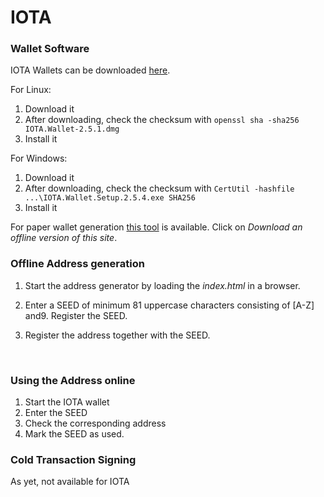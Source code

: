 # IOTA

### Wallet Software

IOTA Wallets can be downloaded [here](https://github.com/iotaledger/wallet/releases). 

For Linux:
1. Download it
2. After downloading, check the checksum with `openssl sha -sha256 IOTA.Wallet-2.5.1.dmg`
3. Install it

For Windows:
1. Download it
2. After downloading, check the checksum with `CertUtil -hashfile ...\IOTA.Wallet.Setup.2.5.4.exe SHA256`
3. Install it

For paper wallet generation [this tool](https://arancauchi.github.io/IOTA-Paper-Wallet/ ) is available. Click on *Download an offline version of this site*.

### Offline Address generation

1. Start the address generator by loading the *index.html* in a browser.

2. Enter a SEED of minimum 81 uppercase characters consisting of [A-Z] and9. Register the SEED.

3. Register the address together with the SEED.

   ​

### Using the Address online

1. Start the IOTA wallet
2. Enter the SEED
3. Check the corresponding address
4. Mark the SEED as used.



### Cold Transaction Signing

As yet, not available for IOTA

